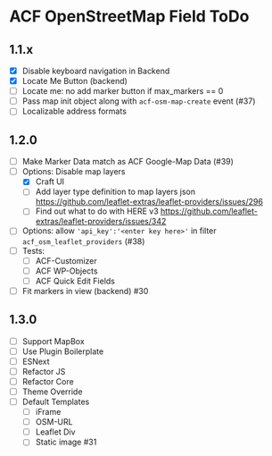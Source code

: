 ACF OpenStreetMap Field ToDo
============================

1.1.x
-----
 - [x] Disable keyboard navigation in Backend
 - [x] Locate Me Button (backend)
 - [ ] Locate me: no add marker button if max_markers == 0
 - [ ] Pass map init object along with `acf-osm-map-create` event (#37)
 - [ ] Localizable address formats

1.2.0
-----
 - [ ] Make Marker Data match as ACF Google-Map Data (#39)
 - [ ] Options: Disable map layers
   - [x] Craft UI
   - [ ] Add layer type definition to map layers json https://github.com/leaflet-extras/leaflet-providers/issues/296
   - [ ] Find out what to do with HERE v3 https://github.com/leaflet-extras/leaflet-providers/issues/342
 - [ ] Options: allow `'api_key':'<enter key here>'` in filter `acf_osm_leaflet_providers` (#38)
 - [ ] Tests:
     - [ ] ACF-Customizer
     - [ ] ACF WP-Objects
     - [ ] ACF Quick Edit Fields
 - [ ] Fit markers in view (backend) #30
 
1.3.0
-----
 - [ ] Support MapBox
 - [ ] Use Plugin Boilerplate
 - [ ] ESNext
 - [ ] Refactor JS
 - [ ] Refactor Core
 - [ ] Theme Override
 - [ ] Default Templates
   - [ ] iFrame
   - [ ] OSM-URL
   - [ ] Leaflet Div
   - [ ] Static image #31
